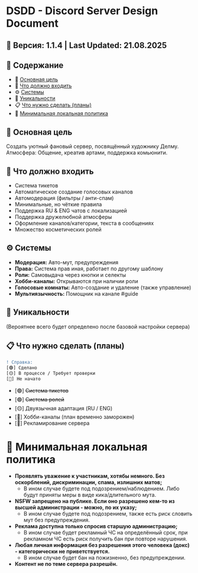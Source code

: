 # DSDD - Discord Server Design Document

## 📌 Версия: 1.1.4 | Last Updated: 21.08.2025

## 📑 Содержание
- 🎯 [Основная цель](#-основная-цель)
- 📌 [Что должно входить](#-что-должно-входить)
- ⚙️ [Системы](#️-системы)
- 🌟 [Уникальности](#-уникальности)
- 📋 [Что нужно сделать (планы)](#-что-нужно-сделать-планы)
- 📜 [Минимальная локальная политика](#-минимальная-локальная-политика)

## 🎯 Основная цель
Создать уютный фановый сервер, посвящённый художнику Делму.
Атмосфера: Общение, креатив артами, поддержка комьюнити.

## 📌 Что должно входить
- Система тикетов
- Автоматическое создание голосовых каналов
- Автомодерация (фильтры / анти-спам)
- Минимальные, но чёткие правила
- Поддержка RU & ENG чатов с локализацией
- Поддержка дружелюбной атмосферы
- Оформление каналов/категории, текста в сообщениях
- Множество косметических ролей

## ⚙️ Системы
- **Модерация:** Авто-мут, предупреждения
- **Права:** Система прав иная, работает по другому шаблону
- **Роли:** Самовыдача через кнопки и селекты
- **Хобби-каналы:** Открываются при наличии роли
- **Голосовые комнаты:** Авто-создание и удаление (также управление)
- **Мультиязычность:** Помощник на канале #guide

## 🌟 Уникальности
(Вероятнее всего будет определено после базовой настройки сервера)

## 📋 Что нужно сделать (планы)
```diff
! Справка:
[🟢] Сделано
[🟡] В процессе / Требует проверки
[🔴] Не начато
```
- [🟢] ~~Система тикетов~~
- [🟢] ~~Система ролей~~
- [🟡] Двуязычная адаптация (RU / ENG)
- [🔴] Хобби-каналы (план временно заморожен)
- [🔴] Рекламирование сервера

# 📜 Минимальная локальная политика
- **Проявлять уважение к участникам, хотябы немного. Без оскорблений, дискриминации, спама, излишних матов;**
   - В ином случае будете под подозрением/наблюдением. Либо будут приняты меры в виде кика/длительного мута.
- **NSFW запрещено на публике. Если оно разрешено кем-то из высшей администрации - можно, по их указу;**
   - В ином случае будете под подозрением, также есть риск словить мут без предупреждения.
- **Реклама доступна только спросив старшую администрацию;**
   - В ином случае будет рекламный ЧС на определённый срок, при рекламном ЧС есть риск получить бан при повторе нарушения.
- **Любая личная информация без разрешения этого человека (докс) - категорически не приветствуется.**
   - В ином случае будет бан на пожизненно, без предупреждении.
- **Контент не по теме сервера разрешён.**


